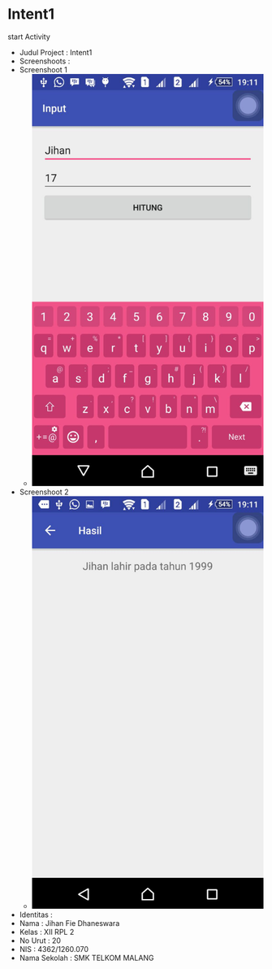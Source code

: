 # Intent1
start Activity

* Judul Project : Intent1
* Screenshoots  :
 * Screenshoot 1
   * ![Intent1](https://github.com/jihanfied/Intent1/blob/master/XIIRPL2%2320%23Intent1.jpeg)
 * Screenshoot 2
   * ![Intent1](https://github.com/jihanfied/Intent1/blob/master/XIIRPL2%2320%23Intent1(1).jpeg)
* Identitas :
 * Nama     : Jihan Fie Dhaneswara
 * Kelas    : XII RPL 2
 * No Urut  : 20
 * NIS      : 4362/1260.070
 * Nama Sekolah : SMK TELKOM MALANG
